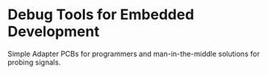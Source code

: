 # Debug Tools for Embedded Development

Simple Adapter PCBs for programmers and man-in-the-middle solutions for probing signals.


